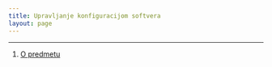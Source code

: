 ```yaml
---
title: Upravljanje konfiguracijom softvera
layout: page
---
```


---

1. [O predmetu](/slides/uks/1-upoznavanje.html)


